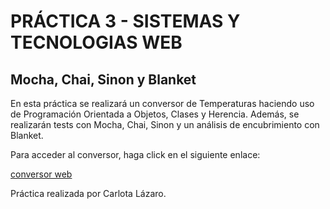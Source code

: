# PRÁCTICA 3 - SISTEMAS Y TECNOLOGIAS WEB

## Mocha, Chai, Sinon y Blanket

En esta práctica se realizará un conversor de Temperaturas haciendo uso de Programación Orientada a Objetos, Clases y Herencia. 
Además, se realizarán tests con Mocha, Chai, Sinon y un análisis de encubrimiento con Blanket.

Para acceder al conversor, haga click en el siguiente enlace:

[conversor web](http://alu0100698862.github.io/P3_STW/)

Práctica realizada por Carlota Lázaro. 
